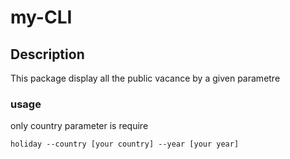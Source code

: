 # my-CLI

## Description

This package display all the public vacance by a given parametre

### usage
only country parameter is require

 `holiday --country [your country] --year [your year]`
